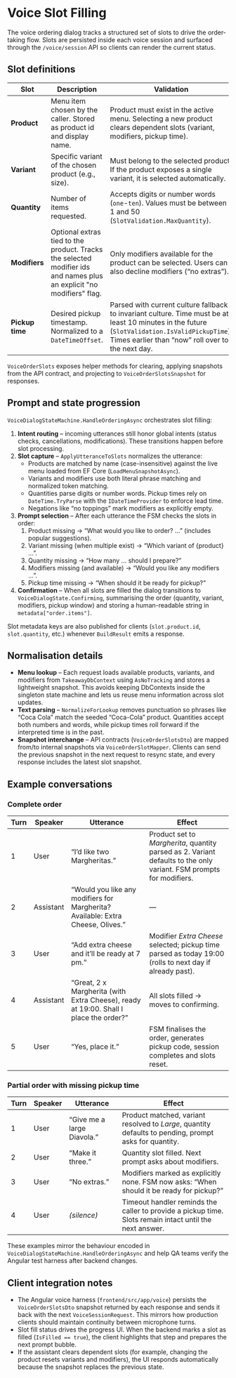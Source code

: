 # Voice Slot Filling

The voice ordering dialog tracks a structured set of slots to drive the order-taking flow. Slots are persisted inside each voice session and surfaced through the `/voice/session` API so clients can render the current status.

## Slot definitions

| Slot | Description | Validation |
| --- | --- | --- |
| **Product** | Menu item chosen by the caller. Stored as product id and display name. | Product must exist in the active menu. Selecting a new product clears dependent slots (variant, modifiers, pickup time). |
| **Variant** | Specific variant of the chosen product (e.g., size). | Must belong to the selected product. If the product exposes a single variant, it is selected automatically. |
| **Quantity** | Number of items requested. | Accepts digits or number words (`one`-`ten`). Values must be between 1 and 50 (`SlotValidation.MaxQuantity`). |
| **Modifiers** | Optional extras tied to the product. Tracks the selected modifier ids and names plus an explicit "no modifiers" flag. | Only modifiers available for the product can be selected. Users can also decline modifiers (“no extras”). |
| **Pickup time** | Desired pickup timestamp. Normalized to a `DateTimeOffset`. | Parsed with current culture fallback to invariant culture. Time must be at least 10 minutes in the future (`SlotValidation.IsValidPickupTime`). Times earlier than “now” roll over to the next day. |

`VoiceOrderSlots` exposes helper methods for clearing, applying snapshots from the API contract, and projecting to `VoiceOrderSlotsSnapshot` for responses.

## Prompt and state progression

`VoiceDialogStateMachine.HandleOrderingAsync` orchestrates slot filling:

1. **Intent routing** – incoming utterances still honor global intents (status checks, cancellations, modifications). These transitions happen before slot processing.
2. **Slot capture** – `ApplyUtteranceToSlots` normalizes the utterance:
   - Products are matched by name (case-insensitive) against the live menu loaded from EF Core (`LoadMenuSnapshotAsync`).
   - Variants and modifiers use both literal phrase matching and normalized token matching.
   - Quantities parse digits or number words. Pickup times rely on `DateTime.TryParse` with the `IDateTimeProvider` to enforce lead time.
   - Negations like “no toppings” mark modifiers as explicitly empty.
3. **Prompt selection** – After each utterance the FSM checks the slots in order:
   1. Product missing → “What would you like to order? …” (includes popular suggestions).
   2. Variant missing (when multiple exist) → “Which variant of {product} …”.
   3. Quantity missing → “How many … should I prepare?”
   4. Modifiers missing (and available) → “Would you like any modifiers …”.
   5. Pickup time missing → “When should it be ready for pickup?”
4. **Confirmation** – When all slots are filled the dialog transitions to `VoiceDialogState.Confirming`, summarising the order (quantity, variant, modifiers, pickup window) and storing a human-readable string in `metadata["order.items"]`.

Slot metadata keys are also published for clients (`slot.product.id`, `slot.quantity`, etc.) whenever `BuildResult` emits a response.

## Normalisation details

* **Menu lookup** – Each request loads available products, variants, and modifiers from `TakeawayDbContext` using `AsNoTracking` and stores a lightweight snapshot. This avoids keeping DbContexts inside the singleton state machine and lets us reuse menu information across slot updates.
* **Text parsing** – `NormalizeForLookup` removes punctuation so phrases like “Coca Cola” match the seeded “Coca-Cola” product. Quantities accept both numbers and words, while pickup times roll forward if the interpreted time is in the past.
* **Snapshot interchange** – API contracts (`VoiceOrderSlotsDto`) are mapped from/to internal snapshots via `VoiceOrderSlotMapper`. Clients can send the previous snapshot in the next request to resync state, and every response includes the latest slot snapshot.

## Example conversations

### Complete order

| Turn | Speaker | Utterance | Effect |
| --- | --- | --- | --- |
| 1 | User | “I’d like two Margheritas.” | Product set to *Margherita*, quantity parsed as 2. Variant defaults to the only variant. FSM prompts for modifiers. |
| 2 | Assistant | “Would you like any modifiers for Margherita? Available: Extra Cheese, Olives.” | — |
| 3 | User | “Add extra cheese and it’ll be ready at 7 pm.” | Modifier *Extra Cheese* selected; pickup time parsed as today 19:00 (rolls to next day if already past). |
| 4 | Assistant | “Great, 2 x Margherita (with Extra Cheese), ready at 19:00. Shall I place the order?” | All slots filled → moves to confirming. |
| 5 | User | “Yes, place it.” | FSM finalises the order, generates pickup code, session completes and slots reset. |

### Partial order with missing pickup time

| Turn | Speaker | Utterance | Effect |
| --- | --- | --- | --- |
| 1 | User | “Give me a large Diavola.” | Product matched, variant resolved to *Large*, quantity defaults to pending, prompt asks for quantity. |
| 2 | User | “Make it three.” | Quantity slot filled. Next prompt asks about modifiers. |
| 3 | User | “No extras.” | Modifiers marked as explicitly none. FSM now asks: “When should it be ready for pickup?” |
| 4 | User | *(silence)* | Timeout handler reminds the caller to provide a pickup time. Slots remain intact until the next answer. |

These examples mirror the behaviour encoded in `VoiceDialogStateMachine.HandleOrderingAsync` and help QA teams verify the Angular test harness after backend changes.

## Client integration notes

* The Angular voice harness (`frontend/src/app/voice`) persists the `VoiceOrderSlotsDto` snapshot returned by each response and sends it back with the next `VoiceSessionRequest`. This mirrors how production clients should maintain continuity between microphone turns.
* Slot fill status drives the progress UI. When the backend marks a slot as filled (`IsFilled == true`), the client highlights that step and prepares the next prompt bubble.
* If the assistant clears dependent slots (for example, changing the product resets variants and modifiers), the UI responds automatically because the snapshot replaces the previous state.

